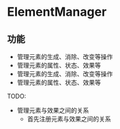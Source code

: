 # ElementManager

## 功能
- 管理元素的生成、消除、改变等操作
- 管理元素的属性、状态、效果等
- 管理元素的生成、消除、改变等操作
- 管理元素的属性、状态、效果等

TODO: 
- 管理元素与效果之间的关系
    - 首先注册元素与效果之间的关系